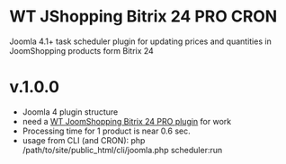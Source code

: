 # WT JShopping Bitrix 24 PRO CRON
Joomla 4.1+ task scheduler plugin for updating prices and quantities in JoomShopping products form Bitrix 24
# v.1.0.0
- Joomla 4 plugin structure
- need a [WT JoomShopping Bitrix 24 PRO plugin](https://github.com/sergeytolkachyov/wt_jshopping_b24_pro) for work
- Processing time for 1 product is near 0.6 sec.
- usage from CLI (and CRON): php /path/to/site/public_html/cli/joomla.php scheduler:run